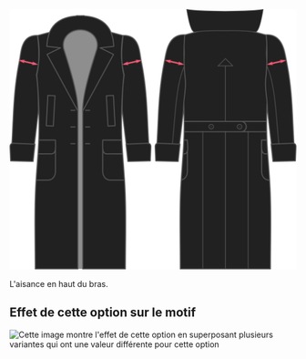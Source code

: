 ![Aisance au niveau des biceps](./bicepsease.svg)

L'aisance en haut du bras.

## Effet de cette option sur le motif

![Cette image montre l'effet de cette option en superposant plusieurs variantes qui ont une valeur différente pour cette option](carlita\_bicepsease\_sample.svg "Effet de cette option sur le motif")
